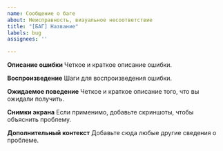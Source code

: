 ```yaml
---
name: Сообщение о баге
about: Неисправность, визуальное несоответствие
title: "[БАГ] Название"
labels: bug
assignees: ''

---
```


**Описание ошибки**
Четкое и краткое описание ошибки.

**Воспроизведение**
Шаги для воспроизведения ошибки.

**Ожидаемое поведение**
Четкое и краткое описание того, что вы ожидали получить.

**Снимки экрана**
Если применимо, добавьте скриншоты, чтобы объяснить проблему.

**Дополнительный контекст**
Добавьте сюда любые другие сведения о проблеме.
